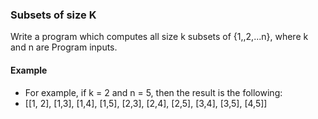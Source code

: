 ### Subsets of size K

Write a program which computes all size k subsets of {1,,2,...n}, 
where k and n are Program inputs. 

#### Example
* For example, if k = 2 and n = 5, then the result is the following:
* [[1, 2], [1,3], [1,4], [1,5], [2,3], [2,4], [2,5], [3,4], [3,5], [4,5]]